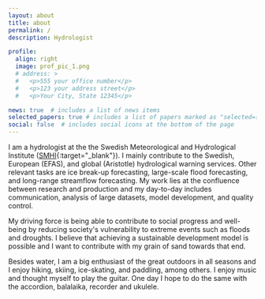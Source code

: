 ```yaml
---
layout: about
title: about
permalink: /
description: Hydrologist

profile:
  align: right
  image: prof_pic_1.png
  # address: >
  #   <p>555 your office number</p>
  #   <p>123 your address street</p>
  #   <p>Your City, State 12345</p>

news: true  # includes a list of news items
selected_papers: true # includes a list of papers marked as "selected={true}"
social: false  # includes social icons at the bottom of the page
---
```


I am a hydrologist at the the Swedish Meteorological and Hydrological Institute ([SMHI](https://www.smhi.se){:target="\_blank"}). I mainly contribute to the Swedish, European (EFAS), and global (Aristotle) hydrological warning services. Other relevant tasks are ice break-up forecasting, large-scale flood forecasting, and long-range streamflow forecasting. My work lies at the confluence between research and production and my day-to-day includes communication, analysis of large datasets, model development, and quality control. 

My driving force is being able to contribute to social progress and well-being by reducing society's vulnerability to extreme events such as floods and droughts. I believe that achieving a sustainable development model is possible and I want to contribute with my grain of sand towards that end.

Besides water, I am a big enthusiast of the great outdoors in all seasons and I enjoy hiking, skiing, ice-skating, and paddling, among others. I enjoy music and thought myself to play the guitar. One day I hope to do the same with the accordion, balalaika, recorder and ukulele.

<!-- Write your biography here. Tell the world about yourself. Link to your favorite [subreddit](http://reddit.com){:target="\_blank"}. You can put a picture in, too. The code is already in, just name your picture `prof_pic.jpg` and put it in the `img/` folder.

Put your address / P.O. box / other info right below your picture. You can also disable any these elements by editing `profile` property of the YAML header of your `_pages/about.md`. Edit `_bibliography/papers.bib` and Jekyll will render your [publications page](/al-folio/publications/) automatically.

Link to your social media connections, too. This theme is set up to use [Font Awesome icons](http://fortawesome.github.io/Font-Awesome/){:target="\_blank"} and [Academicons](https://jpswalsh.github.io/academicons/){:target="\_blank"}, like the ones below. Add your Facebook, Twitter, LinkedIn, Google Scholar, or just disable all of them. -->

